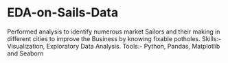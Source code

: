 # EDA-on-Sails-Data
Performed analysis to identify numerous market Sailors and their making in different cities to improve the Business by knowing fixable potholes. Skills:- Visualization, Exploratory Data Analysis. Tools:- Python, Pandas, Matplotlib and Seaborn 
